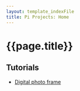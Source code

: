 ```yaml
---
layout: template_indexFile
title: Pi Projects: Home
---
```


# {{page.title}}

## Tutorials

-  [Digital photo frame](topics/photo_frame.md)

